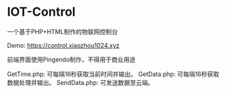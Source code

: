 # IOT-Control
一个基于PHP+HTML制作的物联网控制台

Demo: https://control.xiaozhou1024.xyz

前端界面使用Pingendo制作，不得用于商业用途

GetTime.php: 可每隔16秒获取当前时间并输出。
GetData.php: 可每隔16秒获取数据处理并输出。
SendData.php: 可发送数据至云端。
